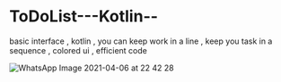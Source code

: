 # ToDoList---Kotlin--
basic interface , kotlin , you can keep work in a line , keep you task in a sequence , colored ui , efficient code

![WhatsApp Image 2021-04-06 at 22 42 28](https://user-images.githubusercontent.com/56763840/116292724-a5592700-a7b3-11eb-8c2a-1814af7ccc08.jpeg)
